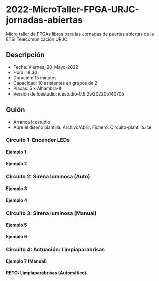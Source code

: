 # 2022-MicroTaller-FPGA-URJC-jornadas-abiertas
Micro taller de FPGAs libres para las Jornadas de puertas abiertas de la ETSI Telecomunicación URJC

## Descripción

* Fecha: Viernes, 20-Mayo-2022
* Hora: 18:30
* Duración: 15 minutos
* Capacidad: 10 asistentes en grupos de 2
* Placas: 5 x Alhambra-II
* Versión de Icestudio: icestudio-0.9.2w202205140705


## Guión

* Arranca Icestudio
* Abre el diseño plantilla: Archivo/Abrir. Fichero: Circuito-plantilla.ice

### Circuito 1: Encender LEDs

#### Ejemplo 1

#### Ejemplo 2

### Circuito 2: Sirena luminosa (Auto)

#### Ejemplo 3

#### Ejemplo 4

### Circuito 3: Sirena luminosa (Manual)

#### Ejemplo 5

#### Ejemplo 6

### Circuito 4: Actuación: Limpiaparabrisas

#### Ejemplo 7 (Manual)

#### RETO: Limpiaparabrisas (Automático)

